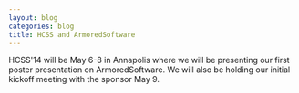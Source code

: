 ```yaml
---
layout: blog
categories: blog
title: HCSS and ArmoredSoftware
---
```

HCSS'14 will be May 6-8 in Annapolis where we will be presenting our
first poster presentation on ArmoredSoftware.  We will also be holding
our initial kickoff meeting with the sponsor May 9.
